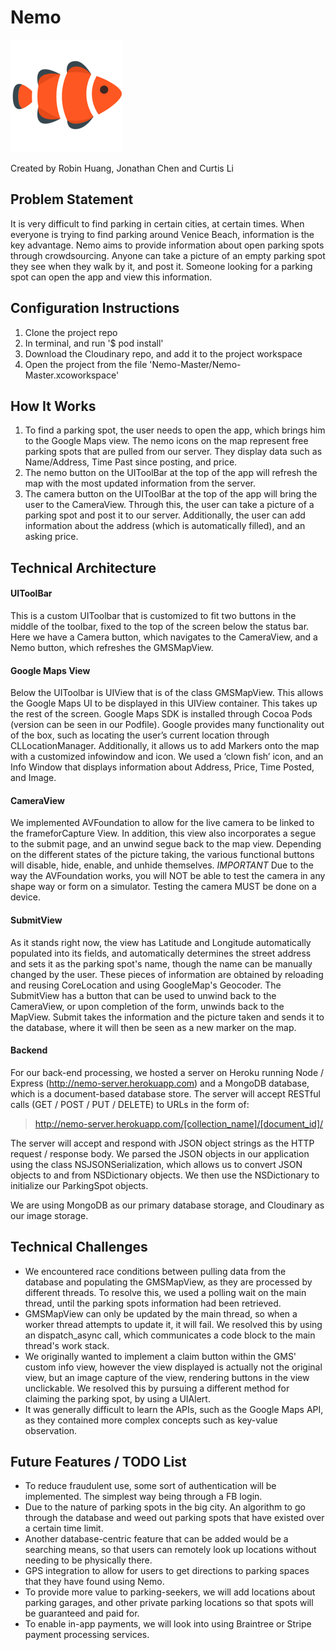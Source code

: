 # Nemo

![nemo icon](Nemo-Master/Assets.xcassets/AppIcon.appiconset/Nemo_180_180.png)

Created by Robin Huang, Jonathan Chen and Curtis Li

## Problem Statement

It is very difficult to find parking in certain cities, at certain times. When everyone is trying to find parking around Venice Beach, information is the key advantage. Nemo aims to provide information about open parking spots through crowdsourcing. Anyone can take a picture of an empty parking spot they see when they walk by it, and post it. Someone looking for a parking spot can open the app and view this information.

## Configuration Instructions

1. Clone the project repo
2. In terminal, and run '$ pod install'
3. Download the Cloudinary repo, and add it to the project workspace
4. Open the project from the file 'Nemo-Master/Nemo-Master.xcoworkspace'

## How It Works

1. To find a parking spot, the user needs to open the app, which brings him to the Google Maps view. The nemo icons on the map represent free parking spots that are pulled from our server. They display data such as Name/Address, Time Past since posting, and price.
2. The nemo button on the UIToolBar at the top of the app will refresh the map with the most updated information from the server.
3. The camera button on the UIToolBar at the top of the app will bring the user to the CameraView. Through this, the user can take a picture of a parking spot and post it to our server. Additionally, the user can add information about the address (which is automatically filled), and an asking price.

## Technical Architecture

#### UIToolBar
This is a custom UIToolbar that is customized to fit two buttons in the middle of the toolbar, fixed to the top of the screen below the status bar. Here we have a Camera button, which navigates to the CameraView, and a Nemo button, which refreshes the GMSMapView.

#### Google Maps View
Below the UIToolbar is UIView that is of the class GMSMapView. This allows the Google Maps UI to be displayed in this UIView container. This takes up the rest of the screen. Google Maps SDK is installed through Cocoa Pods (version can be seen in our Podfile). Google provides many functionality out of the box, such as locating the user’s current location through CLLocationManager. Additionally, it allows us to add Markers onto the map with a customized infowindow and icon. We used a ‘clown fish’ icon, and an Info Window that displays information about Address, Price, Time Posted, and Image. 

#### CameraView
We implemented AVFoundation to allow for the live camera to be linked to the frameforCapture View. In addition, this view also incorporates a segue to the submit page, and an unwind segue back to the map view. Depending on the different states of the picture taking, the various functional buttons will disable, hide, enable, and unhide themselves. *IMPORTANT* Due to the way the AVFoundation works, you will NOT be able to test the camera in any shape way or form on a simulator. Testing the camera MUST be done on a device. 

#### SubmitView
As it stands right now, the view has Latitude and Longitude automatically populated into its fields, and automatically determines the street address and sets it as the parking spot's name, though the name can be manually changed by the user. These pieces of information are obtained by reloading and reusing CoreLocation and using GoogleMap's Geocoder. The SubmitView has a button that can be used to unwind back to the CameraView, or upon completion of the form, unwinds back to the MapView. Submit takes the information and the picture taken and sends it to the database, where it will then be seen as a new marker on the map. 

#### Backend
For our back-end processing, we hosted a server on Heroku running Node / Express (http://nemo-server.herokuapp.com) and a MongoDB database, which is a document-based database store. The server will accept RESTful calls (GET / POST / PUT / DELETE) to URLs in the form of:

>http://nemo-server.herokuapp.com/[collection_name]/[document_id]/

The server will accept and respond with JSON object strings as the HTTP request / response body. We parsed the JSON objects in our application using the class NSJSONSerialization, which allows us to convert JSON objects to and from NSDictionary objects. We then use the NSDictionary to initialize our ParkingSpot objects.

We are using MongoDB as our primary database storage, and Cloudinary as our image storage.

## Technical Challenges

* We encountered race conditions between pulling data from the database and populating the GMSMapView, as they are processed by different threads. To resolve this, we used a polling wait on the main thread, until the parking spots information had been retrieved.
* GMSMapView can only be updated by the main thread, so when a worker thread attempts to update it, it will fail. We resolved this by using an dispatch_async call, which communicates a code block to the main thread's work stack.
* We originally wanted to implement a claim button within the GMS' custom info view, however the view displayed is actually not the original view, but an image capture of the view, rendering buttons in the view unclickable. We resolved this by pursuing a different method for claiming the parking spot, by using a UIAlert.
* It was generally difficult to learn the APIs, such as the Google Maps API, as they contained more complex concepts such as key-value observation.

## Future Features / TODO List

* To reduce fraudulent use, some sort of authentication will be implemented. The simplest way being through a FB login.
* Due to the nature of parking spots in the big city. An algorithm to go through the database and weed out parking spots that have existed over a certain time limit.
* Another database-centric feature that can be added would be a searching means, so that users can remotely look up locations without needing to be physically there.
* GPS integration to allow for users to get directions to parking spaces that they have found using Nemo.
* To provide more value to parking-seekers, we will add locations about parking garages, and other private parking locations so that spots will be guaranteed and paid for.
* To enable in-app payments, we will look into using Braintree or Stripe payment processing services.
